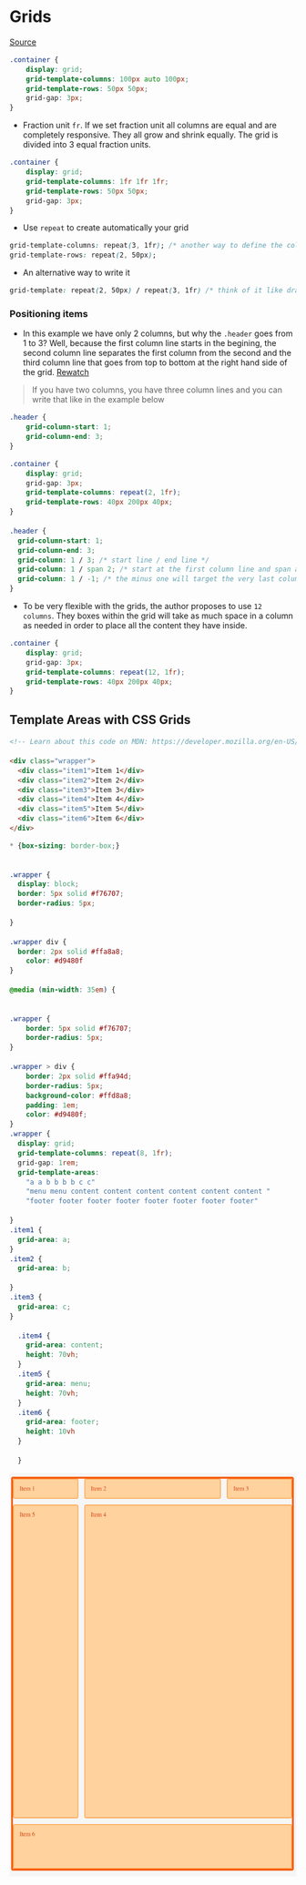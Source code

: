 # Grids

[Source](https://scrimba.com/p/pWqLHa/cpwZkCW)

```css
.container {
    display: grid;
    grid-template-columns: 100px auto 100px;
    grid-template-rows: 50px 50px;
    grid-gap: 3px;
}
```

* Fraction unit `fr`. If we set fraction unit all columns are equal and are completely responsive. They all grow and shrink equally. The grid is divided into 3 equal fraction units. 

```css
.container {
    display: grid;
    grid-template-columns: 1fr 1fr 1fr;
    grid-template-rows: 50px 50px;
    grid-gap: 3px;
}
```

* Use `repeat` to create automatically your grid

```css
grid-template-columns: repeat(3, 1fr); /* another way to define the columns */
grid-template-rows: repeat(2, 50px);
```

* An alternative way to write it

```css
grid-template: repeat(2, 50px) / repeat(3, 1fr) /* think of it like drawing an L start with rows and then with columns */
``` 

### Positioning items

* In this example we have only 2 columns, but why the `.header` goes from 1 to 3? Well, because the first column line starts in the begining, the second column line separates the first column from the second and the third column line that goes from top to bottom at the right hand side of the grid. [Rewatch](https://scrimba.com/p/pWqLHa/cbVn4t4)

> If you have two columns, you have three column lines and you can write that like in the example below 

```css
.header {
    grid-column-start: 1;
    grid-column-end: 3;
}

```

```css
.container {
    display: grid;
    grid-gap: 3px;
    grid-template-columns: repeat(2, 1fr);
    grid-template-rows: 40px 200px 40px;
}

.header {
  grid-column-start: 1; 
  grid-column-end: 3;
  grid-column: 1 / 3; /* start line / end line */
  grid-column: 1 / span 2; /* start at the first column line and span across 2 columns */
  grid-column: 1 / -1; /* the minus one will target the very last column line, that will make it flexible */
}
```

* To be very flexible with the grids, the author proposes to use `12 columns`. They boxes within the grid will take as much space in a column as needed in order to place all the content they have inside.

```css
.container {
    display: grid;
    grid-gap: 3px;
    grid-template-columns: repeat(12, 1fr);
    grid-template-rows: 40px 200px 40px;
}
```

## Template Areas with CSS Grids

```html
<!-- Learn about this code on MDN: https://developer.mozilla.org/en-US/docs/Web/CSS/CSS_Grid_Layout/Box_Alignment_in_CSS_Grid_Layout -->

<div class="wrapper">
  <div class="item1">Item 1</div>
  <div class="item2">Item 2</div>
  <div class="item3">Item 3</div>
  <div class="item4">Item 4</div>
  <div class="item5">Item 5</div>
  <div class="item6">Item 6</div>
</div>

```


```css
* {box-sizing: border-box;}


.wrapper {
  display: block;
  border: 5px solid #f76707;
  border-radius: 5px;
  
}

.wrapper div {
  border: 2px solid #ffa8a8;
    color: #d9480f
}

@media (min-width: 35em) {


.wrapper {
    border: 5px solid #f76707;
    border-radius: 5px;
}

.wrapper > div {
    border: 2px solid #ffa94d;
    border-radius: 5px;
    background-color: #ffd8a8;
    padding: 1em;
    color: #d9480f;
}
.wrapper {
  display: grid;
  grid-template-columns: repeat(8, 1fr);
  grid-gap: 1rem;
  grid-template-areas: 
    "a a b b b b c c"
    "menu menu content content content content content content "
    "footer footer footer footer footer footer footer footer"
    
}
.item1 {
  grid-area: a;
}
.item2 {
  grid-area: b;

}
.item3 {
  grid-area: c;
}

  .item4 {
    grid-area: content;
    height: 70vh;
  }
  .item5 {
    grid-area: menu;
    height: 70vh;
  }
  .item6 {
    grid-area: footer;
    height: 10vh
  }
  
  }

```

![Area](./images/grid-view.png)
